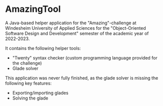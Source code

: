# AmazingTool
A Java-based helper application for the "Amazing"-challenge at Windesheim University of Applied Sciences for the "Object-Oriented Software Design and Development" semester of the academic year of 2022-2023.

It contains the following helper tools:
- "Twenty" syntax checker (custom programming language provided for the challenge)
- Glade solver

This application was never fully finished, as the glade solver is missing the following key features:
- Exporting/importing glades
- Solving the glade
